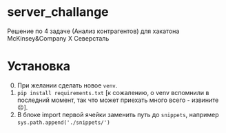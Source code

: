 # server_challange
Решение по 4 задаче (Анализ контрагентов) для хакатона McKinsey&amp;Company X Северсталь


# Установка
0. При желании сделать новое `venv`.
1. `pip install requirements.txt` [к сожалению, о venv вспомнили в последний момент, так что может приехать много всего - извините ☹].
2. В блоке import первой ячейки заменить путь до `snippets`, например `sys.path.append('./snippets/')`
